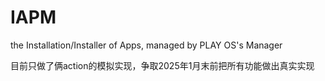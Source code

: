 # IAPM
the Installation/Installer of Apps, managed by PLAY OS's Manager

目前只做了俩action的模拟实现，争取2025年1月末前把所有功能做出真实实现
